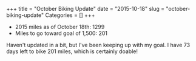 +++
title = "October Biking Update"
date = "2015-10-18"
slug = "october-biking-update"
Categories = []
+++
- 2015 miles as of October 18th: 1299
- Miles to go toward goal of 1,500: 201

Haven't updated in a bit, but I've been keeping up with my goal. I have 73 days left to bike 201 miles, which is certainly doable!
